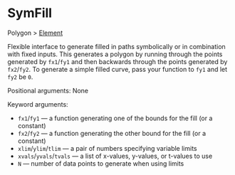 # SymFill

<span class="inherit">Polygon > [Element](#Element)</span>

Flexible interface to generate filled in paths symbolically or in combination with fixed inputs. This generates a polygon by running through the points generated by `fx1`/`fy1` and then backwards through the points generated by `fx2`/`fy2`. To generate a simple filled curve, pass your function to `fy1` and let `fy2` be `0`.

Positional arguments: None

Keyword arguments:
- `fx1`/`fy1` — a function generating one of the bounds for the fill (or a constant)
- `fx2`/`fy2` — a function generating the other bound for the fill (or a constant)
- `xlim`/`ylim`/`tlim` — a pair of numbers specifying variable limits
- `xvals`/`yvals`/`tvals` — a list of x-values, y-values, or t-values to use
- `N` — number of data points to generate when using limits
